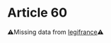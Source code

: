 # Article 60

⚠️Missing data from [legifrance](https://www.legifrance.gouv.fr/codes/article_lc/LEGIARTI000006420932)⚠️